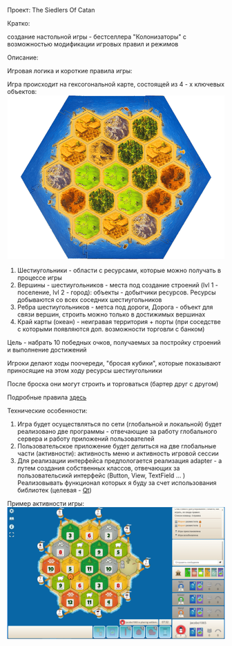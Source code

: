 Проект: The Siedlers Of Catan

Кратко:

создание настольной игры - бестселлера "Колонизаторы" с возможностью модификации игровых правил и режимов

Описание: 

Игровая логика и короткие правила игры:

Игра происходит на гексогональной карте, состоящей из 4 - х ключевых объектов:
![game_field.png](game_field.png)

1) Шестиугольники - области с ресурсами, которые можно получать в процессе игры
2) Вершины - шестиугольников - места под создание строений (lvl 1 - поселение, lvl 2 - город): объекты - добытчики ресурсов.
Ресурсы добываются со всех соседних шестиугольников
3) Ребра шестиугольников - метса под дороги, Дорога - объект для связи вершин, строить можно только в достижимых вершинах
4) Край карты (океан) - неигравая территория + порты (при соседстве с которыми появляются доп. возможности торговли с банком)

Цель - набрать 10 победных очков, получаемых за постройку строений и выполнение достижений

Игроки делают ходы поочереди, "бросая кубики", которые показывают приносящие на этом ходу ресурсы шестиугольники

После броска они могут строить и торговаться (бартер друг с другом)

Подробные правила [здесь](https://www.catan.com/)

Технические особенности:

1) Игра будет осуществляться по сети (глобальной и локальной) будет реализовано две программы - отвечающие за работу 
глобального сервера и работу приложений пользователей
2) Пользовательское приложение будет делиться на две глобальные части (активности): активность меню и активность
игровой сессии
3) Для реализации интерфейса предпологается реализация adapter - a путем создания собственных классов, отвечающих за 
пользовательсикй интерфейс (Button, View, TextField ... )
Реализовывать функционал которых я буду за счет использования библиотек (целевая - [Qt](https://www.qt.io/))


Пример активности игры:
![game_process_example.png](game_process_example.png)